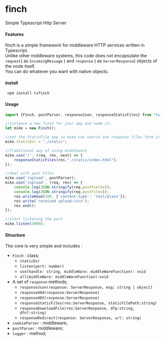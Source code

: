 # finch
Simple Typescript Http Server

#### Features
finch is a simple framework for middleware HTTP services written in Typescript.   
Unlike other middleware systems, this code does not encapsulate the `request`( as
 `IncomingMessage` ) and `response` ( as `ServerResponse`) objects of the node itself.  
You can do whatever you want with native objects.

#### install
` npm install tsfinch`

#### Usage

```typescript
import {Finch, postParser, responseJson, responseStaticFiles} from "tsfinch";

//instance a new finch for your app and name it;
let mike = new Finch();

//set the StaticFile app so mike can search and response files form it
mike.staticDir = "./static";

//Traditional way of using middleware
mike.use('/', (req, res, next) => {
    responseStaticFiles(res,"./static/index.html");
});

//deal with post Files
mike.use('/upload', postParser);
mike.use('/upload', (req, res) => {
    console.log(JSON.stringify(req.postFields));
    console.log(JSON.stringify(req.postFiles));
    res.writeHead(200, {'content-type': 'text/plain'});
    res.write('received upload:\n\n');
    res.end();
});

//start listening the port
mike.listen(3000);
```

#### Structure
The core is very simple and includes : 
* `Finch` : class;
    * `staticDir`
    * `listen(port: number)`
    * `use(handle: string, middleWare: middleWareFunction): void`
    * `all(middleWare: middleWareFunction):void`
* A set of `response` methods;
    * `responseJson(response: ServerResponse, msg: string | object)` 
    * `response404(response:ServerResponse) `
    * `response403(response:ServerResponse)`
    * `responseStaticFiles(res:ServerResponse, staticFilePath:string)`
    * `responseDownloadFile(res:ServerResponse, dfp:string, dfn?:string)`
    * `responseRedirect(response: ServerResponse, url: string)`
* `cookieParser` : middleware;
* `postParser` : middleware;
* `logger` : method;